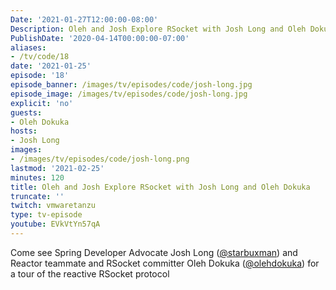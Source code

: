 ```yaml
---
Date: '2021-01-27T12:00:00-08:00'
Description: Oleh and Josh Explore RSocket with Josh Long and Oleh Dokuka
PublishDate: '2020-04-14T00:00:00-07:00'
aliases:
- /tv/code/18
date: '2021-01-25'
episode: '18'
episode_banner: /images/tv/episodes/code/josh-long.jpg
episode_image: /images/tv/episodes/code/josh-long.jpg
explicit: 'no'
guests:
- Oleh Dokuka
hosts:
- Josh Long
images:
- /images/tv/episodes/code/josh-long.png
lastmod: '2021-02-25'
minutes: 120
title: Oleh and Josh Explore RSocket with Josh Long and Oleh Dokuka
truncate: ''
twitch: vmwaretanzu
type: tv-episode
youtube: EVkVtYn57qA
---
```


Come see Spring Developer Advocate Josh Long ([@starbuxman](https://twitter.com/starbuxman)) and Reactor teammate and RSocket committer Oleh Dokuka ([@olehdokuka](https://twitter.com/olehdokuka)) for a tour of the reactive RSocket protocol